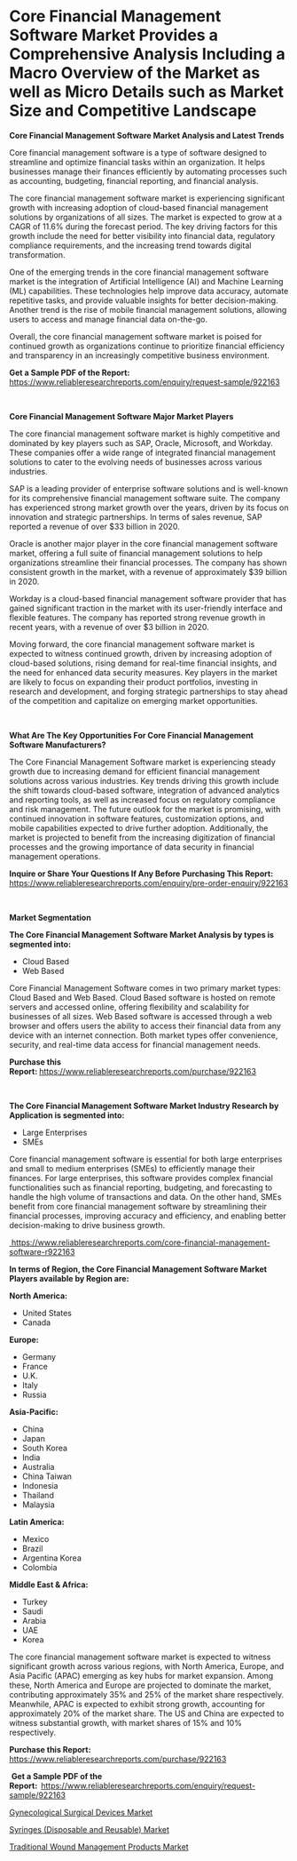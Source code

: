 <p><h1>Core Financial Management Software Market Provides a Comprehensive Analysis Including a Macro Overview of the Market as well as Micro Details such as Market Size and Competitive Landscape</h1></p><p><strong>Core Financial Management Software Market Analysis and Latest Trends</strong></p>
<p><p>Core financial management software is a type of software designed to streamline and optimize financial tasks within an organization. It helps businesses manage their finances efficiently by automating processes such as accounting, budgeting, financial reporting, and financial analysis.</p><p>The core financial management software market is experiencing significant growth with increasing adoption of cloud-based financial management solutions by organizations of all sizes. The market is expected to grow at a CAGR of 11.6% during the forecast period. The key driving factors for this growth include the need for better visibility into financial data, regulatory compliance requirements, and the increasing trend towards digital transformation.</p><p>One of the emerging trends in the core financial management software market is the integration of Artificial Intelligence (AI) and Machine Learning (ML) capabilities. These technologies help improve data accuracy, automate repetitive tasks, and provide valuable insights for better decision-making. Another trend is the rise of mobile financial management solutions, allowing users to access and manage financial data on-the-go.</p><p>Overall, the core financial management software market is poised for continued growth as organizations continue to prioritize financial efficiency and transparency in an increasingly competitive business environment.</p></p>
<p><strong>Get a Sample PDF of the Report:&nbsp;</strong> <a href="https://www.reliableresearchreports.com/enquiry/request-sample/922163">https://www.reliableresearchreports.com/enquiry/request-sample/922163</a></p>
<p>&nbsp;</p>
<p><strong>Core Financial Management Software Major Market Players</strong></p>
<p><p>The core financial management software market is highly competitive and dominated by key players such as SAP, Oracle, Microsoft, and Workday. These companies offer a wide range of integrated financial management solutions to cater to the evolving needs of businesses across various industries.</p><p>SAP is a leading provider of enterprise software solutions and is well-known for its comprehensive financial management software suite. The company has experienced strong market growth over the years, driven by its focus on innovation and strategic partnerships. In terms of sales revenue, SAP reported a revenue of over $33 billion in 2020.</p><p>Oracle is another major player in the core financial management software market, offering a full suite of financial management solutions to help organizations streamline their financial processes. The company has shown consistent growth in the market, with a revenue of approximately $39 billion in 2020.</p><p>Workday is a cloud-based financial management software provider that has gained significant traction in the market with its user-friendly interface and flexible features. The company has reported strong revenue growth in recent years, with a revenue of over $3 billion in 2020.</p><p>Moving forward, the core financial management software market is expected to witness continued growth, driven by increasing adoption of cloud-based solutions, rising demand for real-time financial insights, and the need for enhanced data security measures. Key players in the market are likely to focus on expanding their product portfolios, investing in research and development, and forging strategic partnerships to stay ahead of the competition and capitalize on emerging market opportunities.</p></p>
<p>&nbsp;</p>
<p><strong>What Are The Key Opportunities For Core Financial Management Software Manufacturers?</strong></p>
<p><p>The Core Financial Management Software market is experiencing steady growth due to increasing demand for efficient financial management solutions across various industries. Key trends driving this growth include the shift towards cloud-based software, integration of advanced analytics and reporting tools, as well as increased focus on regulatory compliance and risk management. The future outlook for the market is promising, with continued innovation in software features, customization options, and mobile capabilities expected to drive further adoption. Additionally, the market is projected to benefit from the increasing digitization of financial processes and the growing importance of data security in financial management operations.</p></p>
<p><strong>Inquire or Share Your Questions If Any Before Purchasing This Report:</strong> <a href="https://www.reliableresearchreports.com/enquiry/pre-order-enquiry/922163">https://www.reliableresearchreports.com/enquiry/pre-order-enquiry/922163</a></p>
<p>&nbsp;</p>
<p><strong>Market Segmentation</strong></p>
<p><strong>The Core Financial Management Software Market Analysis by types is segmented into:</strong></p>
<p><ul><li>Cloud Based</li><li>Web Based</li></ul></p>
<p><p>Core Financial Management Software comes in two primary market types: Cloud Based and Web Based. Cloud Based software is hosted on remote servers and accessed online, offering flexibility and scalability for businesses of all sizes. Web Based software is accessed through a web browser and offers users the ability to access their financial data from any device with an internet connection. Both market types offer convenience, security, and real-time data access for financial management needs.</p></p>
<p><strong>Purchase this Report:&nbsp;</strong><a href="https://www.reliableresearchreports.com/purchase/922163">https://www.reliableresearchreports.com/purchase/922163</a></p>
<p>&nbsp;</p>
<p><strong>The Core Financial Management Software Market Industry Research by Application is segmented into:</strong></p>
<p><ul><li>Large Enterprises</li><li>SMEs</li></ul></p>
<p><p>Core financial management software is essential for both large enterprises and small to medium enterprises (SMEs) to efficiently manage their finances. For large enterprises, this software provides complex financial functionalities such as financial reporting, budgeting, and forecasting to handle the high volume of transactions and data. On the other hand, SMEs benefit from core financial management software by streamlining their financial processes, improving accuracy and efficiency, and enabling better decision-making to drive business growth.</p></p>
<p><a href="https://www.reliableresearchreports.com/core-financial-management-software-r922163">&nbsp;https://www.reliableresearchreports.com/core-financial-management-software-r922163</a></p>
<p><strong>In terms of Region, the Core Financial Management Software Market Players available by Region are:</strong></p>
<p>
    <p> <strong> North America: </strong>
        <ul>
            <li>United States</li>
            <li>Canada</li>
        </ul>
        </p> 
    <p> <strong> Europe: </strong>
        <ul>
            <li>Germany</li>
            <li>France</li>
            <li>U.K.</li>
            <li>Italy</li>
            <li>Russia</li>
        </ul>
        </p> 
    <p> <strong> Asia-Pacific: </strong>
        <ul>
            <li>China</li>
            <li>Japan</li>
            <li>South Korea</li>
            <li>India</li>
            <li>Australia</li>
            <li>China Taiwan</li>
            <li>Indonesia</li>
            <li>Thailand</li>
            <li>Malaysia</li>
        </ul>
        </p> 
    <p> <strong> Latin America: </strong>
        <ul>
            <li>Mexico</li>
            <li>Brazil</li>
            <li>Argentina Korea</li>
            <li>Colombia</li>
        </ul>
        </p> 
    <p> <strong> Middle East & Africa: </strong>
        <ul>
            <li>Turkey</li>
            <li>Saudi</li>
            <li>Arabia</li>
            <li>UAE</li>
            <li>Korea</li>
        </ul>
    </p>
    </p>
<p><p>The core financial management software market is expected to witness significant growth across various regions, with North America, Europe, and Asia Pacific (APAC) emerging as key hubs for market expansion. Among these, North America and Europe are projected to dominate the market, contributing approximately 35% and 25% of the market share respectively. Meanwhile, APAC is expected to exhibit strong growth, accounting for approximately 20% of the market share. The US and China are expected to witness substantial growth, with market shares of 15% and 10% respectively.</p></p>
<p><strong>Purchase this Report: </strong><a href="https://www.reliableresearchreports.com/purchase/922163">https://www.reliableresearchreports.com/purchase/922163</a></p>
<p>&nbsp;<strong>Get a Sample PDF of the Report:&nbsp;&nbsp;</strong><a href="https://www.reliableresearchreports.com/enquiry/request-sample/922163">https://www.reliableresearchreports.com/enquiry/request-sample/922163</a></p>
<p><strong></strong></p>
<p><p><a href="https://github.com/BryceTownsendr/Market-Research-Report-List-5/blob/main/gynecological-surgical-devices-market.md">Gynecological Surgical Devices Market</a></p><p><a href="https://github.com/qrkceaah30/Market-Research-Report-List-1/blob/main/syringes-disposable-and-reusable-market.md">Syringes (Disposable and Reusable) Market</a></p><p><a href="https://github.com/caicuccucga/Market-Research-Report-List-1/blob/main/traditional-wound-management-products-market.md">Traditional Wound Management Products Market</a></p></p>